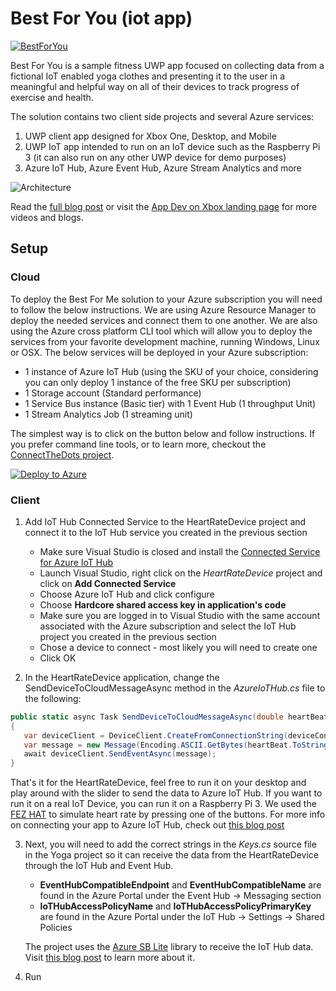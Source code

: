 # Best For You (iot app)

[![BestForYou](http://i.imgur.com/PdDt7lR.png)](https://www.youtube.com/watch?v=85XxCtCWJ-8)

Best For You is a sample fitness UWP app focused on collecting data from a fictional IoT enabled yoga clothes and presenting it to the user in a meaningful and helpful way on all of their devices to track progress of exercise and health. 

The solution contains two client side projects and several Azure services:

1. UWP client app designed for Xbox One, Desktop, and Mobile
2. UWP IoT app intended to run on an IoT device such as the Raspberry Pi 3 (it can also run on any other UWP device for demo purposes)
3. Azure IoT Hub, Azure Event Hub, Azure Stream Analytics and more

![Architecture](http://i.imgur.com/a1I5wBg.png)

Read the [full blog post](https://blogs.windows.com/buildingapps/2016/10/13/internet-of-things-on-the-xbox-app-dev-on-xbox-series) or visit the [App Dev on Xbox landing page](http://aka.ms/xboxappdev) for more videos and blogs.

## Setup

### Cloud
To deploy the Best For Me solution to your Azure subscription you will need to follow the below instructions. We are using Azure Resource Manager to deploy the needed services and connect them to one another. We are also using the Azure cross platform CLI tool which will allow you to deploy the services from your favorite development machine, running Windows, Linux or OSX. The below services will be deployed in your Azure subscription:
* 1 instance of Azure IoT Hub (using the SKU of your choice, considering you can only deploy 1 instance of the free SKU per subscription)
* 1 Storage account (Standard performance)
* 1 Service Bus instance (Basic tier) with 1 Event Hub (1 throughput Unit)
* 1 Stream Analytics Job (1 streaming unit)

The simplest way is to click on the button below and follow instructions. If you prefer command line tools, or to learn more, checkout the [ConnectTheDots project](https://github.com/Azure/connectthedots).

[![Deploy to Azure](http://azuredeploy.net/deploybutton.png)](https://azuredeploy.net/?repository=https://raw.githubusercontent.com/olivierbloch/AppDevXbox/BestForYou_iot_app/ARMTemplate/azuredeploy.json)


### Client
1. Add IoT Hub Connected Service to the HeartRateDevice project and connect it to the IoT Hub service you created in the previous section
    * Make sure Visual Studio is closed and install the [Connected Service for Azure IoT Hub](https://visualstudiogallery.msdn.microsoft.com/e254a3a5-d72e-488e-9bd3-8fee8e0cd1d6)
    * Launch Visual Studio, right click on the *HeartRateDevice* project and click on **Add Connected Service**
    * Choose Azure IoT Hub and click configure
    * Choose **Hardcore shared access key in application's code**
    * Make sure you are logged in to Visual Studio with the same account associated with the Azure subscription and select the IoT Hub project you created in the previous section
    * Chose a device to connect - most likely you will need to create one
    * Click OK

2.  In the HeartRateDevice application, change the SendDeviceToCloudMessageAsync method in the *AzureIoTHub.cs* file to the following:

   ```csharp
   public static async Task SendDeviceToCloudMessageAsync(double heartBeat)
   {
      var deviceClient = DeviceClient.CreateFromConnectionString(deviceConnectionString, TransportType.Amqp);
      var message = new Message(Encoding.ASCII.GetBytes(heartBeat.ToString()));
      await deviceClient.SendEventAsync(message);
   }
   ```

   That's it for the HeartRateDevice, feel free to run it on your desktop and play around with the slider to send the data to Azure IoT Hub. If you want to run it on a real IoT Device, you can run it on a Raspberry Pi 3. We used the [FEZ HAT](https://www.ghielectronics.com/catalog/product/500) to simulate heart rate by pressing one of the buttons. For more info on connecting your app to Azure IoT Hub, check out [this blog post](https://blogs.windows.com/buildingapps/2016/03/03/connect-your-windows-app-to-azure-iot-hub-with-visual-studio/) 

3. Next, you will need to add the correct strings in the *Keys.cs* source file in the Yoga project so it can receive the data from the HeartRateDevice through the IoT Hub and Event Hub.
    * **EventHubCompatibleEndpoint** and **EventHubCompatibleName** are found in the Azure Portal under the Event Hub -> Messaging section
    * **IoTHubAccessPolicyName** and **IoTHubAccessPolicyPrimaryKey** are found in the Azure Portal under the IoT Hub -> Settings -> Shared Policies

    The project uses the [Azure SB Lite](https://github.com/ppatierno/azuresblite) library to receive the IoT Hub data. Visit [this blog post](https://paolopatierno.wordpress.com/2015/11/02/azure-iot-hub-get-telemetry-data-using-amqp-stack-and-azure-sb-lite/) to learn more about it.

4. Run
